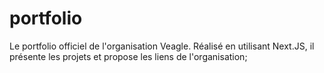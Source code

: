 # portfolio
 Le portfolio officiel de l'organisation Veagle. Réalisé en utilisant Next.JS, il présente les projets et propose les liens de l'organisation;
